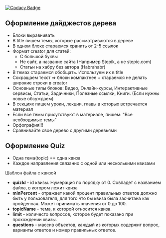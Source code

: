 [![Codacy Badge](https://api.codacy.com/project/badge/Grade/96071bdddd4548eba86b955593671ec4)](https://www.codacy.com/app/vectree/resources?utm_source=github.com&amp;utm_medium=referral&amp;utm_content=vectree/resources&amp;utm_campaign=Badge_Grade)

## Оформление дайджестов дерева
- Блоки выравнивать
- В title пишем темы, которые рассматриваются в дереве
- В одном блоке стараемся хранить от 2-5 ссылок
- Формат creator для статей: 
  * С большой буквы
  * Не сайт, а название сайта (Например Stepik, а не stepic.com)
  * Статьи на хабру без автора (Habrahabr)
- В темах стараемся обобщать. Используем их в title
- Сокращаем текст => блоки компактнее + стараемся не делать широкие строки в creator
- Основные типы блоков: Видео, Онлайн-курсы, Интерактивные сервисы, Статьи, Задачники, Полезные ссылки, Книги. (Если нужны новые обсуждаем)
- В секциях пишем уроки, лекции, главы в которых встречается материал
- Если все темы присутствуют в материале, пишем: "Все необходимые темы"
- Орфография!!! 
- Сравнивайте свое дерево с другими деревьями

## Оформление Quiz
- Одна тема(topic) == одна квиза
- Каждое направления связанно с одной или несколькими квизами
 
Шаблон файла c квизой

- <strong>quizId</strong> - id квизы. Нумерация по порядку от 0. Совпадет с названием файла, в котором лежит квиза
- <strong>minPercent</strong> - отражает какой процент правильных ответов должно быть у пользователя, для того что бы квиза была засчитана как пройденная. Может принимать значения от 0 до 100.
- <strong>topicName</strong> - тема, к которой относится квиза.
- <strong>limit</strong> - количесто вопросов, которое будет показано при прохождении квизы.
- <strong>questions</strong> - массив объектов, каждый из которых содержит вопрос, варианты ответов и номер правильных ответов.



